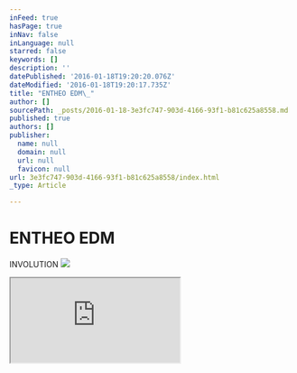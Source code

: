 ```yaml
---
inFeed: true
hasPage: true
inNav: false
inLanguage: null
starred: false
keywords: []
description: ''
datePublished: '2016-01-18T19:20:20.076Z'
dateModified: '2016-01-18T19:20:17.735Z'
title: "ENTHEO EDM\_"
author: []
sourcePath: _posts/2016-01-18-3e3fc747-903d-4166-93f1-b81c625a8558.md
published: true
authors: []
publisher:
  name: null
  domain: null
  url: null
  favicon: null
url: 3e3fc747-903d-4166-93f1-b81c625a8558/index.html
_type: Article

---
```

# ENTHEO EDM 

INVOLUTION
![](https://the-grid-user-content.s3-us-west-2.amazonaws.com/8438d0c9-52ff-411b-a50c-af806d13e944.jpg)

<iframe src="https://bandcamp.com/EmbeddedPlayer/album=4026706289/size=large/bgcol=ffffff/linkcol=0687f5/tracklist=false/artwork=small/transparent=true/" style=""></iframe>